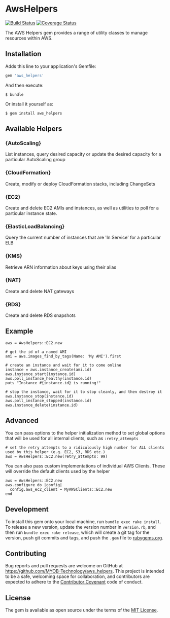 # AwsHelpers

[![Build Status](https://travis-ci.org/MYOB-Technology/aws_helpers.png?branch=rewrite)](https://travis-ci.org/MYOB-Technology/aws_helpers)
[![Coverage Status](https://coveralls.io/repos/MYOB-Technology/aws_helpers/badge.svg?branch=rewrite&service=github)](https://coveralls.io/github/MYOB-Technology/aws_helpers?branch=rewrite)

The AWS Helpers gem provides a range of utility classes to manage resources within AWS.

## Installation

Adds this line to your application's Gemfile:

```ruby
gem 'aws_helpers'
```

And then execute:

    $ bundle

Or install it yourself as:

    $ gem install aws_helpers


## Available Helpers

### {AutoScaling}
List instances, query desired capacity or update the desired capacity for a particular AutoScaling group

### {CloudFormation}
Create, modify or deploy CloudFormation stacks, including ChangeSets

### {EC2}
Create and delete EC2 AMIs and instances, as well as utilities to poll for a particular instance state.

### {ElasticLoadBalancing}
Query the current number of instances that are 'In Service' for a particular ELB

### {KMS}
Retrieve ARN information about keys using their alias

### {NAT}
Create and delete NAT gateways

### {RDS}
Create and delete RDS snapshots

## Example

```
aws = AwsHelpers::EC2.new

# get the id of a named AMI
ami = aws.images_find_by_tags(Name: 'My AMI').first

# create an instance and wait for it to come online
instance = aws.instance_create(ami.id)
aws.instance_start(instance.id)
aws.poll_instance_healthy(instance.id)
puts "Instance #{instance.id} is running!"

# stop the instance, wait for it to stop cleanly, and then destroy it
aws.instance_stop(instance.id)
aws.poll_instance_stopped(instance.id)
aws.instance_delete(instance.id)
```

## Advanced

You can pass options to the helper initialization method to set global options that
will be used for all internal clients, such as `:retry_attempts`

```
# set the retry attempts to a ridiculously high number for ALL clients used by this helper (e.g. EC2, S3, RDS etc.)
aws = AwsHelpers::EC2.new(retry_attempts: 99)
```

You can also pass custom implementations of individual AWS Clients. These will override the default
clients used by the helper

```
aws = AwsHelpers::EC2.new
aws.configure do |config|
  config.aws_ec2_client = MyAWSClients::EC2.new
end
```

## Development

To install this gem onto your local machine, run `bundle exec rake install`. To release a new version, update the version number in `version.rb`, and then run `bundle exec rake release`, which will create a git tag for the version, push git commits and tags, and push the `.gem` file to [rubygems.org](https://rubygems.org).

## Contributing

Bug reports and pull requests are welcome on GitHub at https://github.com/MYOB-Technology/aws_helpers. This project is intended to be a safe, welcoming space for collaboration, and contributors are expected to adhere to the [Contributor Covenant](http://contributor-covenant.org) code of conduct.

## License

The gem is available as open source under the terms of the [MIT License](http://opensource.org/licenses/MIT).

